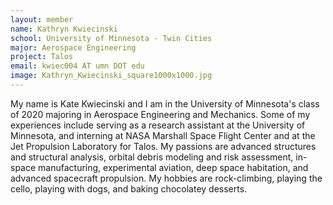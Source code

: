 ```yaml
---
layout: member
name: Kathryn Kwiecinski
school: University of Minnesota - Twin Cities
major: Aerospace Engineering
project: Talos
email: kwiec004 AT umn DOT edu
image: Kathryn_Kwiecinski_square1000x1000.jpg
---
```

My name is Kate Kwiecinski and I am in the University of Minnesota's class of 2020 majoring in Aerospace Engineering and Mechanics. Some of my experiences include serving as a research assistant at the University of Minnesota, and interning at NASA Marshall Space Flight Center and at the Jet Propulsion Laboratory for Talos. My passions are advanced structures and structural analysis, orbital debris modeling and risk assessment, in-space manufacturing, experimental aviation, deep space habitation, and advanced spacecraft propulsion. My hobbies are rock-climbing, playing the cello, playing with dogs, and baking chocolatey desserts.


